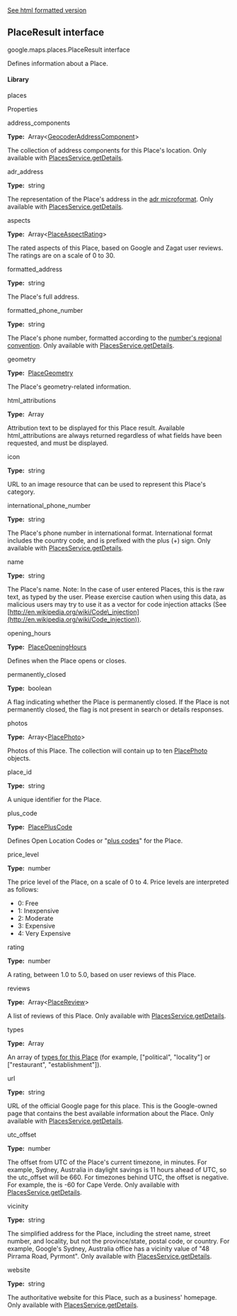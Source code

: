 [See html formatted version](https://huasofoundries.github.io/google-maps-documentation/PlaceResult.html)


PlaceResult interface
---------------------

google.maps.places.PlaceResult interface

Defines information about a Place.

#### Library

places

Properties

address\_components

**Type:**  Array<[GeocoderAddressComponent](https://github.com/amenadiel/google-maps-documentation/blob/master/docs/GeocoderAddressComponent.md)\>

The collection of address components for this Place's location. Only available with [PlacesService.getDetails](https://github.com/amenadiel/google-maps-documentation/blob/master/docs/PlacesService.md).

adr\_address

**Type:**  string

The representation of the Place's address in the [adr microformat](http://microformats.org/wiki/adr). Only available with [PlacesService.getDetails](https://github.com/amenadiel/google-maps-documentation/blob/master/docs/PlacesService.md).

aspects

**Type:**  Array<[PlaceAspectRating](https://github.com/amenadiel/google-maps-documentation/blob/master/docs/PlaceAspectRating.md)\>

The rated aspects of this Place, based on Google and Zagat user reviews. The ratings are on a scale of 0 to 30.

formatted\_address

**Type:**  string

The Place's full address.

formatted\_phone\_number

**Type:**  string

The Place's phone number, formatted according to the [number's regional convention](http://en.wikipedia.org/wiki/Local_conventions_for_writing_telephone_numbers). Only available with [PlacesService.getDetails](https://github.com/amenadiel/google-maps-documentation/blob/master/docs/PlacesService.md).

geometry

**Type:**  [PlaceGeometry](https://github.com/amenadiel/google-maps-documentation/blob/master/docs/PlaceGeometry.md)

The Place's geometry-related information.

html\_attributions

**Type:**  Array<string>

Attribution text to be displayed for this Place result. Available html\_attributions are always returned regardless of what fields have been requested, and must be displayed.

icon

**Type:**  string

URL to an image resource that can be used to represent this Place's category.

international\_phone\_number

**Type:**  string

The Place's phone number in international format. International format includes the country code, and is prefixed with the plus (+) sign. Only available with [PlacesService.getDetails](https://github.com/amenadiel/google-maps-documentation/blob/master/docs/PlacesService.md).

name

**Type:**  string

The Place's name. Note: In the case of user entered Places, this is the raw text, as typed by the user. Please exercise caution when using this data, as malicious users may try to use it as a vector for code injection attacks (See [http://en.wikipedia.org/wiki/Code\_injection](http://en.wikipedia.org/wiki/Code_injection)).

opening\_hours

**Type:**  [PlaceOpeningHours](https://github.com/amenadiel/google-maps-documentation/blob/master/docs/PlaceOpeningHours.md)

Defines when the Place opens or closes.

permanently\_closed

**Type:**  boolean

A flag indicating whether the Place is permanently closed. If the Place is not permanently closed, the flag is not present in search or details responses.

photos

**Type:**  Array<[PlacePhoto](https://github.com/amenadiel/google-maps-documentation/blob/master/docs/PlacePhoto.md)\>

Photos of this Place. The collection will contain up to ten [PlacePhoto](https://github.com/amenadiel/google-maps-documentation/blob/master/docs/PlacePhoto.md) objects.

place\_id

**Type:**  string

A unique identifier for the Place.

plus\_code

**Type:**  [PlacePlusCode](https://github.com/amenadiel/google-maps-documentation/blob/master/docs/PlacePlusCode.md)

Defines Open Location Codes or "[plus codes](https://plus.codes/)" for the Place.

price\_level

**Type:**  number

The price level of the Place, on a scale of 0 to 4. Price levels are interpreted as follows:

*   0: Free
*   1: Inexpensive
*   2: Moderate
*   3: Expensive
*   4: Very Expensive

rating

**Type:**  number

A rating, between 1.0 to 5.0, based on user reviews of this Place.

reviews

**Type:**  Array<[PlaceReview](https://github.com/amenadiel/google-maps-documentation/blob/master/docs/PlaceReview.md)\>

A list of reviews of this Place. Only available with [PlacesService.getDetails](https://github.com/amenadiel/google-maps-documentation/blob/master/docs/PlacesService.md).

types

**Type:**  Array<string>

An array of [types for this Place](https://developers.google.com/places/supported_types) (for example, \["political", "locality"\] or \["restaurant", "establishment"\]).

url

**Type:**  string

URL of the official Google page for this place. This is the Google-owned page that contains the best available information about the Place. Only available with [PlacesService.getDetails](https://github.com/amenadiel/google-maps-documentation/blob/master/docs/PlacesService.md).

utc\_offset

**Type:**  number

The offset from UTC of the Place's current timezone, in minutes. For example, Sydney, Australia in daylight savings is 11 hours ahead of UTC, so the utc\_offset will be 660. For timezones behind UTC, the offset is negative. For example, the is \-60 for Cape Verde. Only available with [PlacesService.getDetails](https://github.com/amenadiel/google-maps-documentation/blob/master/docs/PlacesService.md).

vicinity

**Type:**  string

The simplified address for the Place, including the street name, street number, and locality, but not the province/state, postal code, or country. For example, Google's Sydney, Australia office has a vicinity value of "48 Pirrama Road, Pyrmont". Only available with [PlacesService.getDetails](https://github.com/amenadiel/google-maps-documentation/blob/master/docs/PlacesService.md).

website

**Type:**  string

The authoritative website for this Place, such as a business' homepage. Only available with [PlacesService.getDetails](https://github.com/amenadiel/google-maps-documentation/blob/master/docs/PlacesService.md).